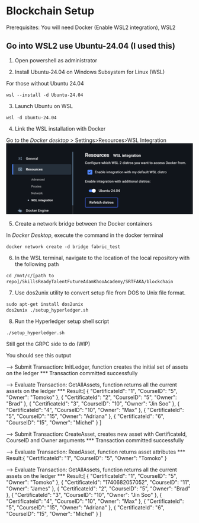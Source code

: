 # Blockchain Setup
Prerequisites: You will need Docker (Enable WSL2 integration), WSL2

## Go into WSL2 use Ubuntu-24.04 (I used this)

1. Open powershell as administrator

2. Install Ubuntu-24.04 on Windows Subsystem for Linux (WSL)

For those without Ubuntu 24.04
```
wsl --install -d Ubuntu-24.04 
```
3. Launch Ubuntu on WSL
```
wsl -d Ubuntu-24.04
```

4. Link the WSL installation with Docker

Go to the *Docker desktop* > Settings>Resources>WSL Integration
![Link the docker to WSL installation](docker-wsl_integration.png)

5. Create a network bridge between the Docker containers 

In *Docker Desktop*, execute the command in the docker terminal 
```
docker network create -d bridge fabric_test
```

6. In the WSL terminal, navigate to the location of the local repository with the following path
```
cd /mnt/c/[path to repo]/SkillsReadyTalentFutureAdamKhooAcademy/SRTFAKA/blockchain
```

7. Use dos2unix utility to convert setup file from DOS to Unix file format.
```
sudo apt-get install dos2unix
dos2unix ./setup_hyperledger.sh
```

8. Run the Hyperledger setup shell script
```
./setup_hyperledger.sh 
```

Still got the GRPC side to do (WIP)


You should see this output

--> Submit Transaction: InitLedger, function creates the initial set of assets on the ledger
*** Transaction committed successfully

--> Evaluate Transaction: GetAllAssets, function returns all the current assets on the ledger
*** Result:[
  {
    "CertificateId": "1",
    "CourseID": "5",
    "Owner": "Tomoko"
  },
  {
    "CertificateId": "2",
    "CourseID": "5",
    "Owner": "Brad"
  },
  {
    "CertificateId": "3",
    "CourseID": "10",
    "Owner": "Jin Soo"
  },
  {
    "CertificateId": "4",
    "CourseID": "10",
    "Owner": "Max"
  },
  {
    "CertificateId": "5",
    "CourseID": "15",
    "Owner": "Adriana"
  },
  {
    "CertificateId": "6",
    "CourseID": "15",
    "Owner": "Michel"
  }
]

--> Submit Transaction: CreateAsset, creates new asset with CertificateId, CourseID and Owner arguments
*** Transaction committed successfully

--> Evaluate Transaction: ReadAsset, function returns asset attributes
*** Result:{
  "CertificateId": "1",
  "CourseID": "5",
  "Owner": "Tomoko"
}

--> Evaluate Transaction: GetAllAssets, function returns all the current assets on the ledger
*** Result:[
  {
    "CertificateId": "1",
    "CourseID": "5",
    "Owner": "Tomoko"
  },
  {
    "CertificateId": "1740682057052",
    "CourseID": "11",
    "Owner": "James"
  },
  {
    "CertificateId": "2",
    "CourseID": "5",
    "Owner": "Brad"
  },
  {
    "CertificateId": "3",
    "CourseID": "10",
    "Owner": "Jin Soo"
  },
  {
    "CertificateId": "4",
    "CourseID": "10",
    "Owner": "Max"
  },
  {
    "CertificateId": "5",
    "CourseID": "15",
    "Owner": "Adriana"
  },
  {
    "CertificateId": "6",
    "CourseID": "15",
    "Owner": "Michel"
  }
]